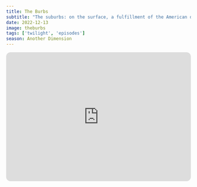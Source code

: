 ```yaml
---
title: The Burbs
subtitle: "The suburbs: on the surface, a fulfillment of the American dream. But beyond the picket fences and perfect lawns lives a darkness, a darkness that director Joe Dante will expose to us in The Twilight Zone."
date: 2022-12-13
image: theburbs
tags: ['twilight', 'episodes']
season: Another Dimension
---
```

<iframe style="border-radius:12px" src="https://open.spotify.com/embed/episode/17Le3uSzDNmZU1SYRdRqjA?utm_source=generator" width="100%" height="352" frameBorder="0" allowfullscreen="" allow="autoplay; clipboard-write; encrypted-media; fullscreen; picture-in-picture" loading="lazy"></iframe>